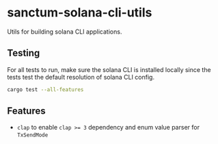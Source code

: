 # sanctum-solana-cli-utils

Utils for building solana CLI applications.

## Testing

For all tests to run, make sure the solana CLI is installed locally since the tests test the default resolution of solana CLI config.

```sh
cargo test --all-features
```

## Features

- `clap` to enable `clap >= 3` dependency and enum value parser for `TxSendMode`
